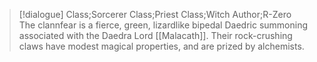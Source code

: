 >[!dialogue] Class;Sorcerer Class;Priest Class;Witch Author;R-Zero
>The clannfear is a fierce, green, lizardlike bipedal Daedric summoning associated with the Daedra Lord [[Malacath]]. Their rock-crushing claws have modest magical properties, and are prized by alchemists.